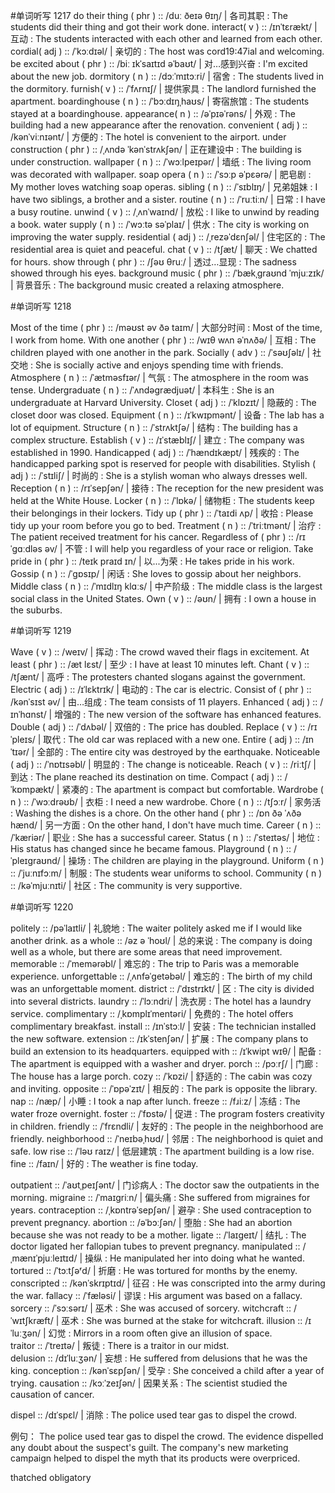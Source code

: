 

#单词听写  1217
do their thing ( phr ) :: /duː ðeɪə θɪŋ/ | 各司其职 : The students did their thing and got their work done.
interact( v ) :: /ɪnˈtɛrækt/ | 互动 : The students interacted with each other and learned from each other.
cordial( adj ) :: /ˈkɔːdɪəl/ | 亲切的 : The host was cord19:47ial and welcoming.
be excited about ( phr ) :: /biː ɪkˈsaɪtɪd əˈbaʊt/ | 对…感到兴奋 : I'm excited about the new job.
dormitory ( n ) :: /dɔːˈmɪtɔːri/ | 宿舍 : The students lived in the dormitory.
furnish( v ) :: /ˈfʌrnɪʃ/ | 提供家具 : The landlord furnished the apartment.
boardinghouse ( n ) :: /ˈbɔːdɪŋˌhaʊs/ | 寄宿旅馆 : The students stayed at a boardinghouse.
appearance( n ) :: /əˈpɪəˈrəns/ | 外观 : The building had a new appearance after the renovation.
convenient ( adj ) :: /kənˈviːnɪənt/ | 方便的 : The hotel is convenient to the airport.
under construction ( phr ) :: /ˌʌndə ˈkənˈstrʌkʃən/ | 正在建设中 : The building is under construction.
wallpaper ( n ) :: /ˈwɔːlpeɪpər/ | 墙纸 : The living room was decorated with wallpaper.
soap opera ( n ) :: /ˈsɔːp əˈpɛərə/ | 肥皂剧 : My mother loves watching soap operas.
sibling ( n ) :: /ˈsɪblɪŋ/ | 兄弟姐妹 : I have two siblings, a brother and a sister.
routine ( n ) :: /ˈruːtiːn/ | 日常 : I have a busy routine.
unwind ( v ) :: /ˌʌnˈwaɪnd/ | 放松 : I like to unwind by reading a book.
water supply ( n ) :: /ˈwɔːtə səˈplaɪ/ | 供水 : The city is working on improving the water supply.
residential ( adj ) :: /ˌrezəˈdɛnʃəl/ | 住宅区的 : The residential area is quiet and peaceful.
chat ( v ) :: /tʃæt/ | 聊天 : We chatted for hours.
show through ( phr ) :: /ʃəʊ θruː/ | 透过…显现 : The sadness showed through his eyes.
background music ( phr ) :: /ˈbækˌgraʊnd ˈmjuːzɪk/ | 背景音乐 : The background music created a relaxing atmosphere.

#单词听写  1218

Most of the time ( phr ) :: /məʊst əv ðə taɪm/ | 大部分时间 : Most of the time, I work from home.
With one another ( phr ) :: /wɪθ wʌn əˈnʌðə/ | 互相 : The children played with one another in the park.
Socially ( adv ) :: /ˈsəʊʃəlɪ/ | 社交地 : She is socially active and enjoys spending time with friends.
Atmosphere ( n ) :: /ˈætməsfɪər/ | 气氛 : The atmosphere in the room was tense.
Undergraduate ( n ) :: /ˈʌndəɡrædjuət/ | 本科生 : She is an undergraduate at Harvard University.
Closet ( adj ) :: /ˈklɒzɪt/ | 隐蔽的 : The closet door was closed.
Equipment ( n ) :: /ɪˈkwɪpmənt/ | 设备 : The lab has a lot of equipment.
Structure ( n ) :: /ˈstrʌktʃə/ | 结构 : The building has a complex structure.
Establish ( v ) :: /ɪˈstæblɪʃ/ | 建立 : The company was established in 1990.
Handicapped ( adj ) :: /ˈhændɪkæpt/ | 残疾的 : The handicapped parking spot is reserved for people with disabilities.
Stylish ( adj ) :: /ˈstɪliʃ/ | 时尚的 : She is a stylish woman who always dresses well.
Reception ( n ) :: /rɪˈsepʃən/ | 接待 : The reception for the new president was held at the White House.
Locker ( n ) :: /ˈlɒkə/ | 储物柜 : The students keep their belongings in their lockers.
Tidy up ( phr ) :: /ˈtaɪdi ʌp/ | 收拾 : Please tidy up your room before you go to bed.
Treatment ( n ) :: /ˈtriːtmənt/ | 治疗 : The patient received treatment for his cancer.
Regardless of ( phr ) :: /rɪˈgɑːdləs əv/ | 不管 : I will help you regardless of your race or religion.
Take pride in ( phr ) :: /teɪk praɪd ɪn/ | 以...为荣 : He takes pride in his work.
Gossip ( n ) :: /ˈɡɒsɪp/ | 闲话 : She loves to gossip about her neighbors.
Middle class ( n ) :: /ˈmɪdlɪŋ klɑːs/ | 中产阶级 : The middle class is the largest social class in the United States.
Own ( v ) :: /əʊn/ | 拥有 : I own a house in the suburbs.

#单词听写  1219

Wave ( v ) :: /weɪv/ | 挥动 : The crowd waved their flags in excitement.
At least ( phr ) :: /æt lɛst/ | 至少 : I have at least 10 minutes left.
Chant ( v ) :: /tʃænt/ | 高呼 : The protesters chanted slogans against the government.
Electric ( adj ) :: /ɪˈlɛktrɪk/ | 电动的 : The car is electric.
Consist of ( phr ) :: /kənˈsɪst əv/ | 由…组成 : The team consists of 11 players.
Enhanced ( adj ) :: /ɪnˈhɑnst/ | 增强的 : The new version of the software has enhanced features.
Double ( adj ) :: /ˈdʌbəl/ | 双倍的 : The price has doubled.
Replace ( v ) :: /rɪˈpleɪs/ | 取代 : The old car was replaced with a new one.
Entire ( adj ) :: /ɪnˈtɪər/ | 全部的 : The entire city was destroyed by the earthquake.
Noticeable ( adj ) :: /ˈnɒtɪsəbl/ | 明显的 : The change is noticeable.
Reach ( v ) :: /riːtʃ/ | 到达 : The plane reached its destination on time.
Compact ( adj ) :: /ˈkɒmpækt/ | 紧凑的 : The apartment is compact but comfortable.
Wardrobe ( n ) :: /ˈwɔːdrəʊb/ | 衣柜 : I need a new wardrobe.
Chore ( n ) :: /tʃɔːr/ | 家务活 : Washing the dishes is a chore.
On the other hand ( phr ) :: /ɒn ðə ˈʌðə hænd/ | 另一方面 : On the other hand, I don't have much time.
Career ( n ) :: /ˈkæriər/ | 职业 : She has a successful career.
Status ( n ) :: /ˈsteɪtəs/ | 地位 : His status has changed since he became famous.
Playground ( n ) :: /ˈpleɪɡraʊnd/ | 操场 : The children are playing in the playground.
Uniform ( n ) :: /ˈjuːnɪfɔːm/ | 制服 : The students wear uniforms to school.
Community ( n ) :: /kəˈmjuːnɪti/ | 社区 : The community is very supportive.

#单词听写  1220

politely :: /pəˈlaɪtli/ | 礼貌地 : The waiter politely asked me if I would like another drink.
as a whole :: /əz ə ˈhoʊl/ | 总的来说 : The company is doing well as a whole, but there are some areas that need improvement.
memorable :: /ˈmemərəbl/ | 难忘的 : The trip to Paris was a memorable experience.
unforgettable :: /ˌʌnfəˈɡetəbəl/ | 难忘的 : The birth of my child was an unforgettable moment.
district :: /ˈdɪstrɪkt/ | 区 : The city is divided into several districts.
laundry :: /ˈlɔːndri/ | 洗衣房 : The hotel has a laundry service.
complimentary :: /ˌkɒmplɪˈmentəri/ | 免费的 : The hotel offers complimentary breakfast.
install :: /ɪnˈstɔːl/ | 安装 : The technician installed the new software.
extension :: /ɪkˈstenʃən/ | 扩展 : The company plans to build an extension to its headquarters.
equipped with :: /ɪˈkwipt wɪθ/ | 配备 : The apartment is equipped with a washer and dryer.
porch :: /pɔːrʃ/ | 门廊 : The house has a large porch.
cozy :: /ˈkɒzi/ | 舒适的 : The cabin was cozy and inviting.
opposite :: /ˈɒpəˈzɪt/ | 相反的 : The park is opposite the library.
nap :: /næp/ | 小睡 : I took a nap after lunch.
freeze :: /fɹiːz/ | 冻结 : The water froze overnight.
foster :: /ˈfɒstə/ | 促进 : The program fosters creativity in children.
friendly :: /ˈfrɛndli/ | 友好的 : The people in the neighborhood are friendly.
neighborhood :: /ˈneɪbəˌhʊd/ | 邻居 : The neighborhood is quiet and safe.
low rise :: /ˈləʊ raɪz/ | 低层建筑 : The apartment building is a low rise.
fine :: /faɪn/ | 好的 : The weather is fine today.




outpatient :: /ˈaʊtˌpeɪʃənt/ | 门诊病人 : The doctor saw the outpatients in the morning.
migraine :: /ˈmaɪɡriːn/ | 偏头痛 : She suffered from migraines for years.
contraception :: /ˌkɒntrəˈsepʃən/ | 避孕 : She used contraception to prevent pregnancy.
abortion :: /əˈbɔːʃən/ | 堕胎 : She had an abortion because she was not ready to be a mother.
ligate :: /ˈlaɪɡeɪt/ | 结扎 : The doctor ligated her fallopian tubes to prevent pregnancy.
manipulated :: /ˌmænɪˈpjuːleɪtɪd/ | 操纵 : He manipulated her into doing what he wanted.
tortured :: /ˈtɔːtʃəʳd/ | 折磨 : He was tortured for months by the enemy.
conscripted :: /kənˈskrɪptɪd/ | 征召 : He was conscripted into the army during the war.
fallacy :: /ˈfæləsi/ | 谬误 : His argument was based on a fallacy.
sorcery :: /ˈsɔːsərɪ/ | 巫术 : She was accused of sorcery.
witchcraft :: /ˈwɪtʃkræft/ | 巫术 : She was burned at the stake for witchcraft.
illusion :: /ɪˈluːʒən/ | 幻觉 : Mirrors in a room often give an illusion of space.  
traitor :: /ˈtreɪtə/ | 叛徒 : There is a traitor in our midst.  
delusion :: /dɪˈluːʒən/ | 妄想 : He suffered from delusions that he was the king.
conception :: /kənˈsɛpʃən/ | 受孕 : She conceived a child after a year of trying.
causation :: /kɔːˈzeɪʃən/ | 因果关系 : The scientist studied the causation of cancer.


dispel :: /dɪˈspɛl/ | 消除 : The police used tear gas to dispel the crowd.

例句：
The police used tear gas to dispel the crowd.
The evidence dispelled any doubt about the suspect's guilt.
The company's new marketing campaign helped to dispel the myth that its products were overpriced.

thatched
obligatory

